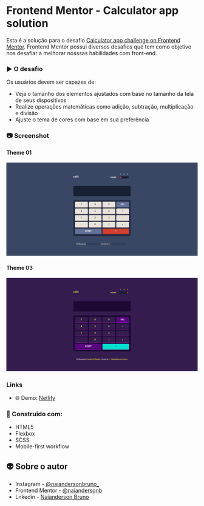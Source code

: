 # Frontend Mentor - Calculator app solution

Esta é a solução para o desafio [Calculator app challenge on Frontend Mentor](https://www.frontendmentor.io/challenges/calculator-app-9lteq5N29). Frontend Mentor possui diversos desafios que tem como objetivo nos desafiar a melhorar nosssas habilidades com front-end.

### ▶️ O desafio

Os usuários devem ser capazes de:

- Veja o tamanho dos elementos ajustados com base no tamanho da tela de seus dispositivos
- Realize operações matemáticas como adição, subtração, multiplicação e divisão
- Ajuste o tema de cores com base em sua preferência
### 📷 Screenshot

#### Theme 01
![](./assets/images/print-theme-1.png)

#### Theme 03
![](./assets/images/print-theme-3.png)


### Links

- 🌐 Demo: [Netlify](https://calculatorapp-js.netlify.app/)

### 💼 Construido com:

- HTML5
- Flexbox
- SCSS
- Mobile-first workflow

## 👽 Sobre o autor

- Instagram - [@naiandersonbruno_](https://www.instagram.com/naiandersonbruno_/)
- Frontend Mentor - [@naiandersonb](https://www.frontendmentor.io/profile/naiandersonb)
- Lnkedin - [Naianderson Bruno](www.linkedin.com/in/naianderson-bruno-franca)
